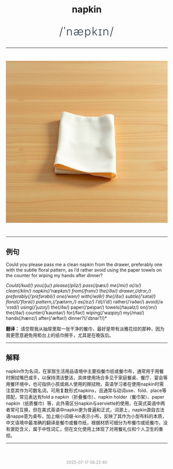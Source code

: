 <div align="center">

# napkin

<div style="margin: 30px 0;">
<h1 style="font-size: 2.5em; font-weight: 300; letter-spacing: 2px; margin: 0; color: #2c3e50;">
/ˈnæpkɪn/
</h1>
</div>

</div>

---

<div align="center" style="margin: 40px 0;">

![napkin](images/napkin.png)

</div>

---

## 例句

Could you please pass me a clean napkin from the drawer, preferably one with the subtle floral pattern, as I’d rather avoid using the paper towels on the counter for wiping my hands after dinner?

*Could(/kʊd/) you(/ju/) please(/pliz/) pass(/pæs/) me(/mi/) a(/ə/) clean(/klin/) napkin(/ˈnæpkɪn/) from(/frəm/) the(/ðə/) drawer,(/drɔr,/) preferably(/ˈprɛfərəbli/) one(/wən/) with(/wɪθ/) the(/ðə/) subtle(/ˈsətəl/) floral(/ˈflɔrəl/) pattern,(/ˈpætərn,/) as(/ɛz/) I’d(/i’d*/) rather(/ˈrəðər/) avoid(/əˈvɔɪd/) using(/ˈjuzɪŋ/) the(/ðə/) paper(/ˈpeɪpər/) towels(/taʊəlz/) on(/ɔn/) the(/ðə/) counter(/ˈkaʊntər/) for(/fər/) wiping(/ˈwaɪpɪŋ/) my(/maɪ/) hands(/hænz/) after(/ˈæftər/) dinner?(/ˈdɪnər?/)*

**翻译：** 请您帮我从抽屉里取一张干净的餐巾，最好是带有淡雅花纹的那种，因为我更愿意避免用柜台上的纸巾擦手，尤其是在晚饭后。

---

## 解释

napkin作为名词，在家居生活用品语境中主要指餐巾纸或餐巾布，通常用于用餐时擦拭嘴巴或手，以保持清洁整洁，具体使用场合多见于家庭餐桌、餐厅、宴会等用餐环境中，也可指供小孩或病人使用的擦拭物，英语学习者在使用napkin时需注意其作为可数名词，可用复数形式napkins，且通常与动词use、fold、place等搭配，常见表达有fold a napkin（折叠餐巾）、napkin holder（餐巾架）、paper napkin（纸质餐巾）等，此外需区分napkin与serviette的使用，在英式英语中两者常可互换，但在美式英语中napkin更为普遍和正式，词源上，napkin源自古法语nappe意为桌布，加上缩小词缀-kin表示小布，反映了其作为小型布料的本质，中文语境中最准确的翻译是餐巾或餐巾纸，根据材质可细分为布餐巾或纸餐巾，没有褒贬含义，属于中性词汇，但在文化使用上体现了对用餐礼仪和个人卫生的重视。


---

<div align="center" style="margin-top: 50px;">
<small style="color: #999; font-size: 0.9em;">2025-07-17 06:22:40</small>
</div>
